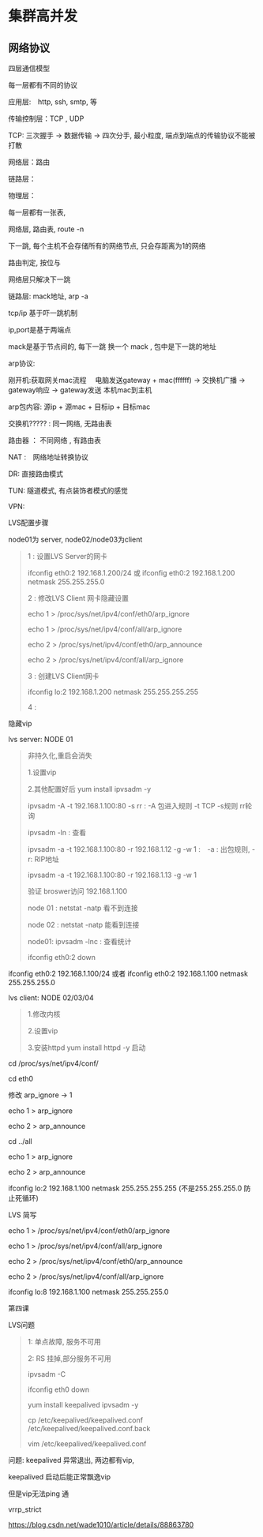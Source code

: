 # 集群高并发

## 网络协议

四层通信模型

每一层都有不同的协议

应用层:　http,  ssh, smtp, 等

传输控制层：TCP , UDP

TCP: 三次握手 -> 数据传输 -> 四次分手, 最小粒度, 端点到端点的传输协议不能被打散

网络层：路由

链路层：

物理层：





每一层都有一张表,

网络层, 路由表, route -n 

下一跳, 每个主机不会存储所有的网络节点, 只会存距离为1的网络

路由判定, 按位与

网络层只解决下一跳





链路层: mack地址,  arp -a 



tcp/ip 基于吓一跳机制

ip,port是基于两端点

mack是基于节点间的, 每下一跳 换一个 mack , 包中是下一跳的地址





arp协议:　

刚开机:获取网关mac流程  　电脑发送gateway + mac(ffffff) -> 交换机广播 -> gateway响应 -> gateway发送 本机mac到主机 

arp包内容:  源ip + 源mac + 目标ip + 目标mac

 交换机????? : 同一网络, 无路由表

路由器  ： 不同网络 , 有路由表 



NAT :　网络地址转换协议

DR: 直接路由模式

TUN: 隧道模式, 有点装饰者模式的感觉

VPN: 



LVS配置步骤

node01为 server, node02/node03为client

>1 : 设置LVS Server的网卡
>
> ifconfig eth0:2 192.168.1.200/24    或   ifconfig eth0:2 192.168.1.200 netmask 255.255.255.0
>
>2 :  修改LVS Client 网卡隐藏设置
>
>echo 1 > /proc/sys/net/ipv4/conf/eth0/arp_ignore
>
>echo 1 > /proc/sys/net/ipv4/conf/all/arp_ignore
>
>echo 2 > /proc/sys/net/ipv4/conf/eth0/arp_announce
>
>echo 2 > /proc/sys/net/ipv4/conf/all/arp_ignore
>
>3 : 创建LVS Client网卡
>
>ifconfig lo:2 192.168.1.200 netmask 255.255.255.255
>
>4 : 





隐藏vip

lvs server: NODE 01

>非持久化,重启会消失
>
>1.设置vip
>
>2.其他配置好后  yum install ipvsadm -y
>
>ipvsadm -A -t 192.168.1.100:80 -s rr : -A 包进入规则 -t TCP   -s规则 rr轮询
>
>ipvsadm -ln : 查看
>
>ipvsadm -a -t 192.168.1.100:80 -r 192.168.1.12 -g -w  1   :　-a : 出包规则,  -r: RIP地址
>
>ipvsadm -a -t 192.168.1.100:80 -r 192.168.1.13 -g -w  1
>
>验证 broswer访问 192.168.1.100 
>
>node 01 : netstat -natp  看不到连接
>
>node 02 : netstat -natp 能看到连接
>
>node01: ipvsadm -lnc : 查看统计
>
>ifconfig eth0:2 down

ifconfig eth0:2 192.168.1.100/24  或者  ifconfig eth0:2 192.168.1.100 netmask 255.255.255.0



lvs client: NODE 02/03/04

> 1.修改内核
>
> 2.设置vip
>
> 3.安装httpd     yum install httpd -y  启动

cd /proc/sys/net/ipv4/conf/

cd eth0

修改 arp_ignore -> 1

echo 1 >  arp_ignore

echo 2 > arp_announce

cd ../all

echo 1 >  arp_ignore

echo 2 > arp_announce

ifconfig lo:2 192.168.1.100 netmask 255.255.255.255   (不是255.255.255.0 防止死循环)



LVS 简写

echo 1 > /proc/sys/net/ipv4/conf/eth0/arp_ignore

echo 1 > /proc/sys/net/ipv4/conf/all/arp_ignore

echo 2 > /proc/sys/net/ipv4/conf/eth0/arp_announce

echo 2 > /proc/sys/net/ipv4/conf/all/arp_ignore

ifconfig lo:8  192.168.1.100 netmask 255.255.255.0







第四课

LVS问题

>1: 单点故障, 服务不可用
>
>2: RS 挂掉,部分服务不可用
>
>ipvsadm -C
>
>ifconfig eth0 down 
>
>yum install keepalived ipvsadm -y
>
>cp /etc/keepalived/keepalived.conf  /etc/keepalived/keepalived.conf.back 
>
>vim /etc/keepalived/keepalived.conf



问题:  keepalived 异常退出, 两边都有vip, 



keepalived 启动后能正常飘逸vip

但是vip无法ping 通

vrrp_strict

https://blog.csdn.net/wade1010/article/details/88863780











